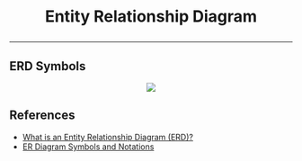 # <p align="center">Entity Relationship Diagram</p>
---

## ERD Symbols
<p align="center"><img src="https://www.conceptdraw.com/How-To-Guide/picture/erd-entity-relationship-diagram-software-for-mac/SOFTWARE-DEVELOPMENT-Design-Elements-Crows-Foot-ERD.png"/></p>

## References

- [What is an Entity Relationship Diagram (ERD)?](https://www.lucidchart.com/pages/er-diagrams)
- [ER Diagram Symbols and Notations](https://www.edrawsoft.com/er-diagram-symbols.html)
